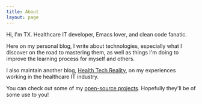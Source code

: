 ```yaml
---
title: About
layout: page
---
```


Hi, I'm TX. Healthcare IT developer, Emacs lover, and clean code fanatic.

Here on my personal blog, I write about technologies, especially what I discover on the road to mastering them, as well as things I'm doing to improve the learning process for myself and others.

I also maintain another blog, [Health Tech Reality](http://www.healthtechreality.com/), on my experiences working in the healthcare IT industry.

You can check out some of my [open-source projects](http://www.tianxiangxiong.com/projects). Hopefully they'll be of some use to you!
